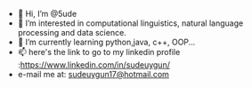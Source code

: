 - 👋 Hi, I’m @5ude
- 👀 I’m interested in computational linguistics, natural language processing and data science.
- 🌱 I’m currently learning python,java, c++, OOP...
- 📫 here's the link to go to my linkedin profile :https://www.linkedin.com/in/sudeuygun/
- e-mail me at: sudeuygun17@hotmail.com

<!---
5ude/5ude is a ✨ special ✨ repository because its `README.md` (this file) appears on your GitHub profile.
You can click the Preview link to take a look at your changes.
--->
